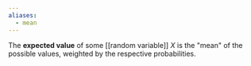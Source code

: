 ```yaml
---
aliases:
  - mean
---
```


The **expected value** of some [[random variable]] $X$ is the "mean" of the possible values, weighted by the respective probabilities.